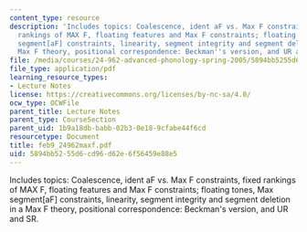 ```yaml
---
content_type: resource
description: 'Includes topics: Coalescence, ident aF vs. Max F constraints, fixed
  rankings of MAX F, floating features and Max F constraints; floating tones, Max
  segment[aF] constraints, linearity, segment integrity and segment deletion in a
  Max F theory, positional correspondence: Beckman''s version, and UR and SR.'
file: /media/courses/24-962-advanced-phonology-spring-2005/5894bb5255d6cd96d62e6f56459e88e5_feb9_24962maxf.pdf
file_type: application/pdf
learning_resource_types:
- Lecture Notes
license: https://creativecommons.org/licenses/by-nc-sa/4.0/
ocw_type: OCWFile
parent_title: Lecture Notes
parent_type: CourseSection
parent_uid: 1b9a18db-babb-02b3-0e18-9cfabe44f6cd
resourcetype: Document
title: feb9_24962maxf.pdf
uid: 5894bb52-55d6-cd96-d62e-6f56459e88e5
---
```

Includes topics: Coalescence, ident aF vs. Max F constraints, fixed rankings of MAX F, floating features and Max F constraints; floating tones, Max segment[aF] constraints, linearity, segment integrity and segment deletion in a Max F theory, positional correspondence: Beckman's version, and UR and SR.